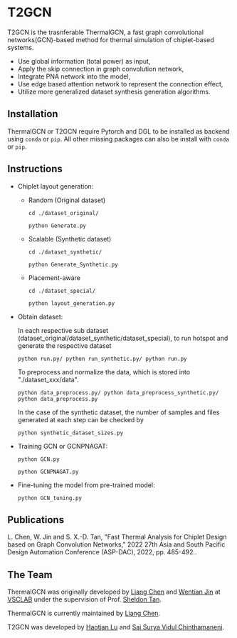 # T2GCN

T2GCN is the trasnferable ThermalGCN, a fast graph convolutional networks(GCN)-based method for thermal simulation of chiplet-based systems.

- Use global information (total power) as input,
- Apply the skip connection in graph convolution network,
- Integrate PNA network into the model,
- Use edge based attention network to represent the connection effect,
- Utilize more generalized dataset synthesis generation algorithms.

## Installation

ThermalGCN or T2GCN require Pytorch and DGL to be installed as backend using ```conda``` or ```pip```.
All other missing packages can also be install with ```conda``` or ```pip```.


## Instructions
- Chiplet layout generation:
  
  - Random (Original dataset)
    
    ```cd ./dataset_original/```
    
    ```python Generate.py```

  - Scalable (Synthetic dataset)
  
    ```cd ./dataset_synthetic/```
    
    ```python Generate_Synthetic.py```

  - Placement-aware
    
    ```cd ./dataset_special/```
    
    ```python layout_generation.py```



- Obtain dataset:

  In each respective sub dataset (dataset_original/dataset_synthetic/dataset_special), to run hotspot and generate the respective dataset

  ```python run.py/ python run_synthetic.py/ python run.py```
  
  To preprocess and normalize the data, which is stored into "./dataset_xxx/data".
  
  ```python data_preprocess.py/ python data_preprocess_synthetic.py/ python data_preprocess.py```

  In the case of the synthetic dataset, the number of samples and files generated at each step can be checked by
  
  ```python synthetic_dataset_sizes.py```

- Training GCN or GCNPNAGAT:
  
  ```python GCN.py```

  ```python GCNPNAGAT.py```

- Fine-tuning the model from pre-trained model:
  
  ```python GCN_tuning.py```

## Publications

L. Chen, W. Jin and S. X.-D. Tan, "Fast Thermal Analysis for Chiplet Design based on Graph Convolution Networks," 2022 27th Asia and South Pacific Design Automation Conference (ASP-DAC), 2022, pp. 485-492..

## The Team

ThermalGCN was originally developed by [Liang Chen](https://vsclab.ece.ucr.edu/people/liang-chen) and [Wentian Jin](https://vsclab.ece.ucr.edu/people/wentian-jin) at [VSCLAB](https://vsclab.ece.ucr.edu/VSCLAB) under the supervision of Prof. [Sheldon Tan](https://profiles.ucr.edu/app/home/profile/sheldont).

ThermalGCN is currently maintained by [Liang Chen](https://vsclab.ece.ucr.edu/people/liang-chen).

T2GCN was developed by [Haotian Lu](https://github.com/TRIGGERONE) and [Sai Surya Vidul Chinthamaneni](https://github.com/Mathio11).

